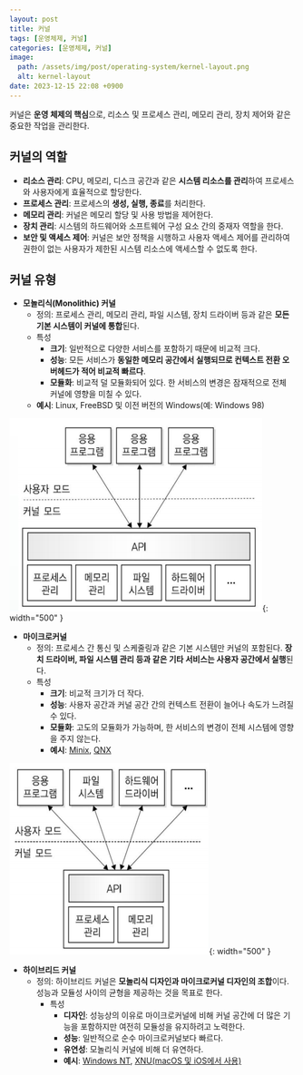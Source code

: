 ```yaml
---
layout: post
title: 커널
tags: [운영체제, 커널]
categories: [운영체제, 커널]
image:
  path: /assets/img/post/operating-system/kernel-layout.png
  alt: kernel-layout
date: 2023-12-15 22:08 +0900
---
```


커널은 **운영 체제의 핵심**으로, 리소스 및 프로세스 관리, 메모리 관리, 장치 제어와 같은 중요한 작업을 관리한다.

## 커널의 역할

- **리소스 관리**: CPU, 메모리, 디스크 공간과 같은 **시스템 리소스를 관리**하여 프로세스와 사용자에게 효율적으로 할당한다.
- **프로세스 관리**: 프로세스의 **생성, 실행, 종료**를 처리한다.
- **메모리 관리**: 커널은 메모리 할당 및 사용 방법을 제어한다.
- **장치 관리**: 시스템의 하드웨어와 소프트웨어 구성 요소 간의 중재자 역할을 한다.
- **보안 및 액세스 제어**: 커널은 보안 정책을 시행하고 사용자 액세스 제어를 관리하여 권한이 없는 사용자가 제한된 시스템 리소스에 액세스할 수 없도록 한다.

## 커널 유형

- **모놀리식(Monolithic) 커널**
  - 정의: 프로세스 관리, 메모리 관리, 파일 시스템, 장치 드라이버 등과 같은 **모든 기본 시스템이 커널에 통합**된다.
  - 특성
    - **크기**: 일반적으로 다양한 서비스를 포함하기 때문에 비교적 크다.
    - **성능**: 모든 서비스가 **동일한 메모리 공간에서 실행되므로 컨텍스트 전환 오버헤드가 적어 비교적 빠르다**.
    - **모듈화**: 비교적 덜 모듈화되어 있다. 한 서비스의 변경은 잠재적으로 전체 커널에 영향을 미칠 수 있다.
  - **예시**: Linux, FreeBSD 및 이전 버전의 Windows(예: Windows 98)

![monolithic-kernel](/assets/img/post/operating-system/monolithic-kernel.png){: width="500" }

- **마이크로커널**
  - 정의: 프로세스 간 통신 및 스케줄링과 같은 기본 시스템만 커널의 포함된다. **장치 드라이버, 파일 시스템 관리 등과 같은 기타 서비스는 사용자 공간에서 실행**된다.
  - 특성
    - **크기**: 비교적 크기가 더 작다.
    - **성능**: 사용자 공간과 커널 공간 간의 컨텍스트 전환이 늘어나 속도가 느려질 수 있다.
    - **모듈화**: 고도의 모듈화가 가능하며, 한 서비스의 변경이 전체 시스템에 영향을 주지 않는다.
    - **예시**: [Minix](https://ko.wikipedia.org/wiki/%EB%AF%B8%EB%8B%89%EC%8A%A4), [QNX](https://ko.wikipedia.org/wiki/QNX)

![microkernel](/assets/img/post/operating-system/microkernel.png){: width="500" }

- **하이브리드 커널**
  - 정의: 하이브리드 커널은 **모놀리식 디자인과 마이크로커널 디자인의 조합**이다. 성능과 모듈성 사이의 균형을 제공하는 것을 목표로 한다.
    - 특성
      - **디자인**: 성능상의 이유로 마이크로커널에 비해 커널 공간에 더 많은 기능을 포함하지만 여전히 모듈성을 유지하려고 노력한다.
      - **성능**: 일반적으로 순수 마이크로커널보다 빠르다.
      - **유연성**: 모놀리식 커널에 비해 더 유연하다.
      - **예시**: [Windows NT](https://ko.wikipedia.org/wiki/%EC%9C%88%EB%8F%84%EC%9A%B0_NT), [XNU(macOS 및 iOS에서 사용)](https://ko.wikipedia.org/wiki/XNU)
